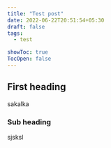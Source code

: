 ```yaml
---
title: "Test post"
date: 2022-06-22T20:51:54+05:30
draft: false
tags: 
  - test

showToc: true
TocOpen: false
---
```


## First heading
sakalka

### Sub heading
sjsksl

